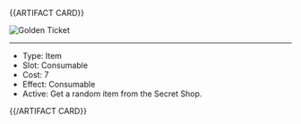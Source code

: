 <!-- ======================================

How to Contribute: https://ggs.wiki/r/howto

Artifact-specific info: https://github.com/GGS-ORG/artifact/blob/master/README.md

====================================== -->


{{ARTIFACT CARD}}

<!-- Card image goes here. -->

![Golden Ticket](https://i.imgur.com/TeNdR3I.jpg)

---

<!-- Card description goes here. -->

* Type: Item
* Slot: Consumable
* Cost: 7
* Effect: Consumable
* Active: Get a random item from the Secret Shop.

{{/ARTIFACT CARD}}
